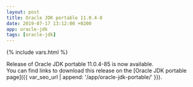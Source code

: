 ```yaml
---
layout: post
title: Oracle JDK portable 11.0.4-8
date: 2019-07-17 13:12:00 +0200
app: oracle-jdk
tags: [oracle-jdk]
---
```

{% include vars.html %}

Release of Oracle JDK portable 11.0.4-85 is now available.<br />
You can find links to download this release on the [Oracle JDK portable page]({{ var_seo_url | append: '/app/oracle-jdk-portable/' }}).